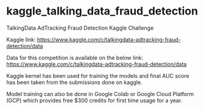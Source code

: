 # kaggle_talking_data_fraud_detection
TalkingData AdTracking Fraud Detection Kaggle Challenge

Kaggle link:
https://www.kaggle.com/c/talkingdata-adtracking-fraud-detection/data


Data for this competition is available on the below link:
https://www.kaggle.com/c/talkingdata-adtracking-fraud-detection/data

Kaggle kernel has been used for training the models and final AUC score has been taken from the 
submissions done on kaggle.

Model training can also be done in Google Colab or Google Cloud Platform (GCP) which provides free $300 credits 
for first time usage for a year.
